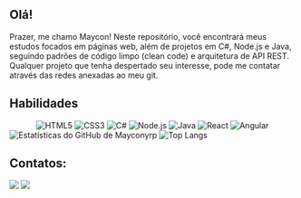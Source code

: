 ## Olá!
Prazer, me chamo Maycon!
Neste repositório, você encontrará meus estudos focados em páginas web, além de projetos em C#, Node.js e Java, seguindo padrões de código limpo (clean code) e arquitetura de API REST.
Qualquer projeto que tenha despertado seu interesse, pode me contatar através das redes anexadas ao meu git.
## Habilidades

<div align="center">
    <img src="https://img.shields.io/badge/HTML5-E34F26?logo=html5&logoColor=white&style=for-the-badge" alt="HTML5">
    <img src="https://img.shields.io/badge/CSS3-1572B6?logo=css3&logoColor=white&style=for-the-badge" alt="CSS3">
    <img src="https://img.shields.io/badge/C%23-.NET-239120?style=for-the-badge&logo=c-sharp&logoColor=white" alt="C#">
    <img src="https://img.shields.io/badge/Node.js-339933?logo=node.js&logoColor=white&style=for-the-badge" alt="Node.js">
    <img src="https://img.shields.io/badge/Java-007396?logo=java&logoColor=white&style=for-the-badge" alt="Java">
    <img src="https://img.shields.io/badge/React-61DAFB?logo=react&logoColor=white&style=for-the-badge" alt="React">
    <img src="https://img.shields.io/badge/Angular-DD0031?logo=angular&logoColor=white&style=for-the-badge" alt="Angular">
</div>

<div>
  <img src="https://github-readme-stats.vercel.app/api?username=mayconyrp&show_icons=true&theme=dark&include_all_commits=true&count_private=true" alt="Estatísticas do GitHub de Mayconyrp">
  <img src="https://github-readme-stats.vercel.app/api/top-langs/?username=mayconyrp&layout=compact&langs_count=16&theme=dark" alt="Top Langs">
</div>

## Contatos:

<div>
<a href="https://instagram.com/mayconyri" target="_blank"><img loading="lazy" src="https://img.shields.io/badge/-Instagram-%23E4405F?style=for-the-badge&logo=instagram&logoColor=white" target="_blank"></a>
<a href="https://www.linkedin.com/in/mayconyri" target="_blank"><img loading="lazy" src="https://img.shields.io/badge/-LinkedIn-%230077B5?style=for-the-badge&logo=linkedin&logoColor=white" target="_blank"></a>   
</div>

<!--
**Mayconyrp/mayconyrp** is a ✨ _special_ ✨ repository because its `README.md` (this file) appears on your GitHub profile.

Here are some ideas to get you started:

- 🔭 I’m currently working on ...
- 🌱 I’m currently learning ...
- 👯 I’m looking to collaborate on ...
- 🤔 I’m looking for help with ...
- 💬 Ask me about ...
- 📫 How to reach me: ...
- 😄 Pronouns: ...
- ⚡ Fun fact: ...
-->
